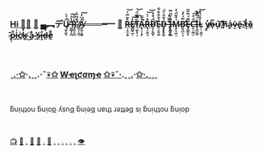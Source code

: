 ### [Hi 👋](https://youtu.be/I6FmwBPDT-w)[🐻](https://youtu.be/zCBNwGHPZ2M) [🦆](https://youtu.be/pcLBtRMiyxA) ▄︻デŲ̸̱͓͈̖̈́́͗̚ ̶̫͇̩̜͈̓̇̇̽͠[R̴̡͖̝̼̪̾̅͗͘̕](https://bit.ly/3z2tjcq) ̸͚͓͔̲̜́̈́̈̈͛A̸̡͖̹̱̮̓͆̓̚͠═══━一 [🐑](https://youtu.be/JgFgnXtF9Cc) [R̶͎͙̼̠̥̀͌̿͑͝](https://youtu.be/eizNjXL-Iv0?t=51)[E̸͇̻̣̲̦̓̕̕͠͝](https://youtu.be/PerFdIrDBBQ)[T̵͉̯͙̩͕̏̿͊̈́͝](https://youtu.be/VA4e0NqyYMw)[A̶̢͕͎͓̗̔̃̈͘̚](https://youtu.be/m7bSYG0qL3Y)[R̶̢̦͍̫͙͋͗̍͝͝](https://youtu.be/NOCw4MoQ3xc)D̵̛͍̹̖͚̩͆́̊̒É̴̼͙͍͉̰͒͋̐͋D̵̡̥̥͙̬͗̐̎͐̈́ ̶̢̛̗̤̙̰̈̄̆̔I̶͎̱̗̗͚͒͗̈̋̿Ḿ̷̧̞̟̪͔̒̋̈́̒B̴̛͖̖̪̹̘̿́̓́E̶̡̳̱͙̩̋̈́̿̄̃C̵̛͍͔̼̪͎̈́̒͠͝I̶͓̭̼̱̱̾́̅̔̀L̵͎͎̦͚͔̇͒̈́̔͝   [y̸̮̓](https://youtu.be/2m1drlOZSDw)o̶̜̿u̸̟͝ ̸̰̔h̸̬͂a̴̙̾v̴͍̇[ë̴̢](https://youtu.be/6T_Rj47nm0Q) ̸̠̂[t̷͙̔](https://youtu.be/rgmMpowE6ZY)[õ̴̜](https://youtu.be/qHAKqVvGj3w) ̴̠̄[p̷̹͋](https://youtu.be/FQ8rGyF80aI)[i̵̪̾](https://youtu.be/gVZJb9aPd5s)[c̸̲͐](https://youtu.be/2LaiBsm4DVI)k̴̥̓ ̸̆͜a̴̮̔ ̷̪̓ś̶̼ḯ̵̧d̶̤́[ḛ̷͋](https://youtu.be/27EF723ZDmI)

<br>

### ¸[.](https://youtu.be/Cq4qfdOlVvY)[·](https://youtu.be/YpsyAMCoA6A)[✩](https://youtu.be/3ccNnTAGgBQ)·[.](https://youtu.be/nNpvWBuTfrc)¸[¸](https://youtu.be/kfFuckTgnc4).·¯[⍣](https://youtu.be/KyDLwAZWe6s)[✩](https://youtu.be/g4XiKChyK7A) [W](https://youtu.be/3zANlYlJQqQ)[ҽ](https://youtu.be/HbBmZPb2spk)[ʅ](https://youtu.be/uFQhn8RW0Nk)[ƈ](https://youtu.be/E7kYSvF8D-w)[σ](https://youtu.be/GcMXQZ69lSI)[ɱ](https://youtu.be/7yLBNRyGvG8)[ҽ](https://youtu.be/OshNahVo9-c) [✩](https://youtu.be/L5foZIKuEWQ)[⍣](https://youtu.be/KLODGhEyLvk)[¯](https://youtu.be/65xLByzT1l0)[·](https://youtu.be/pDo18tfPITA).[¸](https://youtu.be/wNEFjB1LQWw)¸[.](https://youtu.be/4iQKs21U_6o)·[✩](https://youtu.be/BVLvQcO7JGk)[·](https://youtu.be/w8HdOHrc3OQ)[.](https://youtu.be/atMdf0rhbpI)[¸](https://youtu.be/wJnG8bAiDs8)[¸](https://youtu.be/q_qgVn-Op7Q)[¸](https://youtu.be/RBJj_UwkSyc)

<br>

ƃuᴉɥʇou ƃuᴉo[p](https://youtu.be/O_Ed-GWY5zw) ʎsn[q](https://youtu.be/t3j_lyTrtG0) ƃuᴉǝ[q](https://youtu.be/Xtr13I2ZXC8) uɐɥ[ʇ](https://youtu.be/-6Wu0Q7x5D0) ɹǝʇʇǝ[q](https://youtu.be/8GpzX6fY5d4) sᴉ ƃuᴉɥʇou ƃuᴉop

<br>

[📺](https://youtu.be/bTpt5JH4TWs) [🐑](https://youtu.be/ZVPolwmpOUo) [.](https://youtu.be/t3j_lyTrtG0) [🦠](https://youtu.be/-6Wu0Q7x5D0) [🦠](https://youtu.be/QQPOdklAU3c) [.](https://youtu.be/aG8WqEyXIyc) [🦠](https://youtu.be/aWYjlRL3pMw) [.](https://youtu.be/I2BC4lKWTOQ) [.](https://youtu.be/q9B770cqcqA) [.](https://youtu.be/9MYeViUYbOY) [.](https://youtu.be/LWbqZiygH-U) [.](https://youtu.be/1zqAfRtMZSg) [.](https://youtu.be/nKThyNeKqUU) [👁️](https://youtu.be/VG3WkiL0d_U)
 
